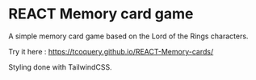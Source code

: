 # REACT Memory card game  

A simple memory card game based on the Lord of the Rings characters.

Try it here : https://tcoquery.github.io/REACT-Memory-cards/

Styling done with TailwindCSS.
